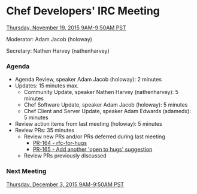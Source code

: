 # Chef Developers' IRC Meeting

[Thursday, November 19, 2015 9AM-9:50AM PST](http://everytimezone.com/#2015-11-19,240,cn3)

Moderator:  Adam Jacob (holoway)

Secretary:  Nathen Harvey (nathenharvey)

### Agenda
* Agenda Review, speaker Adam Jacob (holoway): 2 minutes
* Updates: 15 minutes max.
  * Community Update, speaker Nathen Harvey (nathenharvey): 5 minutes
  * Chef Software Update, speaker Adam Jacob (holoway): 5 minutes
  * Chef Client and Server Update, speaker Adam Edwards (adamedx): 5 minutes
* Review action items from last meeting (holoway): 5 minutes
* Review PRs:  35 minutes
  * Review new PRs and/or PRs deferred during last meeting
    * [PR-164 - rfc-for-hugs](https://github.com/chef/chef-rfc/pull/164)
    * [PR-165 - Add another 'open to hugs' suggestion](https://github.com/chef/chef-rfc/pull/165)
  * Review PRs previously discussed

### Next Meeting

[Thursday, December 3, 2015 9AM-9:50AM PST](http://everytimezone.com/#2015-12-03,240,cn3)
